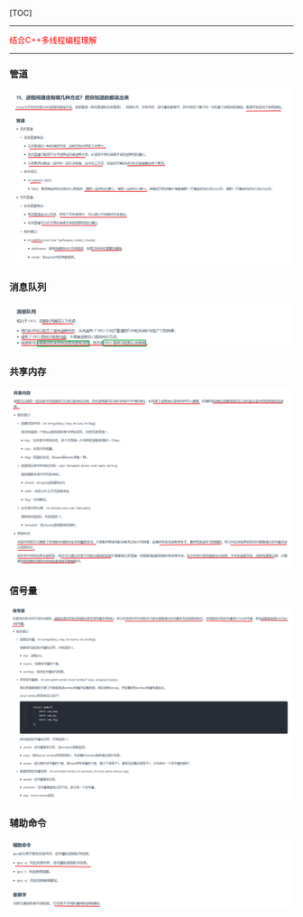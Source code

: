 [TOC]

---
<font color = 'red' >结合C++多线程编程理解</font>

---
### 管道
![alt text](19image1.png)

### 消息队列
![alt text](19image2.png)

### 共享内存
![alt text](19image3.png)

### 信号量
![alt text](19image4.png)

### 辅助命令 
![alt text](19image5.png)

